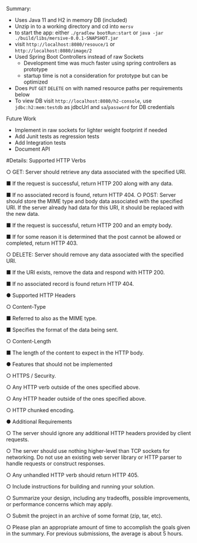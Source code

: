 
Summary:
* Uses Java 11 and H2 in memory DB (included)
* Unzip in to a working directory and cd into `mersv`
* to start the app: either `./gradlew bootRun:start` or `java -jar ./build/libs/mersive-0.0.1-SNAPSHOT.jar` 
* visit `http://localhost:8080/resouce/1` or `http://localhost:8080/image/2`
* Used Spring Boot Controllers instead of raw Sockets
    * Development time was much faster using spring controllers as prototype
    * startup time is not a consideration for prototype but can be optimized
* Does `PUT` `GET` `DELETE` on with named resource paths per requirements below
* To view DB visit `http://localhost:8080/h2-console`, use `jdbc:h2:mem:testdb` as jdbcUrl and `sa`/`password` for DB credentials

Future Work
* Implement in raw sockets for lighter weight footprint if needed
* Add Junit tests as regression tests
* Add Integration tests
* Document API 

#Details:
Supported HTTP Verbs

○ GET: Server should retrieve any data associated with the specified URI.

■ If the request is successful, return HTTP 200 along with any data.

■ If no associated record is found, return HTTP 404.
○ POST: Server should store the MIME type and body data associated with the specified URI. If the server already had data for this URI, it should be replaced with the new data.

■ If the request is successful, return HTTP 200 and an empty body.

■ If for some reason it is determined that the post cannot be allowed or
completed, return HTTP 403.

○ DELETE: Server should remove any data associated with the specified URI.

■ If the URI exists, remove the data and respond with HTTP 200.

■ If no associated record is found return HTTP 404.

● Supported HTTP Headers

○ Content-Type

■ Referred to also as the MIME type.

■ Specifies the format of the data being sent.

○ Content-Length

■ The length of the content to expect in the HTTP body.

● Features that should not be implemented

○ HTTPS / Security.

○ Any HTTP verb outside of the ones specified above.

○ Any HTTP header outside of the ones specified above.

○ HTTP chunked encoding.

● Additional Requirements

○ The server should ignore any additional HTTP headers provided by client requests.

○ The server should use nothing higher-level than TCP sockets for networking. Do not
use an existing web server library or HTTP parser to handle requests or construct
responses.

○ Any unhandled HTTP verb should return HTTP 405.

○ Include instructions for building and running your solution.

○ Summarize your design, including any tradeoffs, possible improvements, or
performance concerns which may apply.

○ Submit the project in an archive of some format (zip, tar, etc).

○ Please plan an appropriate amount of time to accomplish the goals given in the
summary. For previous submissions, the average is about 5 hours.

